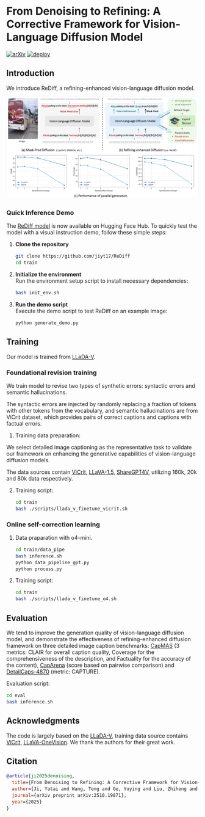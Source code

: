 # From Denoising to Refining: A Corrective Framework for Vision-Language Diffusion Model
[![arXiv](https://img.shields.io/badge/Paper-arXiv-red.svg)](https://arxiv.org/pdf/2510.19871)
[![deploy](https://img.shields.io/badge/Hugging%20Face-LLaDA_V-FFEB3B)](https://huggingface.co/jiyatai/ReDiff)

  
## Introduction
We introduce ReDiff, a refining-enhanced vision-language diffusion model.

<img src="assets/teaser.jpg">


### Quick Inference Demo
The [ReDiff model](https://huggingface.co/jiyatai/ReDiff) is now available on Hugging Face Hub. To quickly test the model with a visual instruction demo, follow these simple steps:

1. **Clone the repository**  
   ```bash
   git clone https://github.com/jiyt17/ReDiff
   cd train
   ```
2. **Initialize the environment**  
   Run the environment setup script to install necessary dependencies:
   ```bash
   bash init_env.sh
   ```
3. **Run the demo script**  
   Execute the demo script to test ReDiff on an example image:
   ```bash
   python generate_demo.py
   ```

## Training
Our model is trained from [LLaDA-V](https://github.com/ML-GSAI/LLaDA-V).

### Foundational revision training
We train model to revise two types of synthetic errors: syntactic errors and semantic hallucinations. 

The syntactic errors are injected by randomly replacing a fraction of tokens with other tokens from the vocabulary, and semantic hallucinations are from ViCrit dataset, which provides pairs of correct captions and captions with factual errors.

1. Training data preparation:

We select detailed image captioning as the representative task to validate our framework on enhancing the generative capabilities of vision-language diffusion models.

The data sources contain [ViCrit](https://huggingface.co/datasets/zyang39/ViCrit-Train), [LLaVA-1.5](https://huggingface.co/datasets/liuhaotian/LLaVA-Instruct-150K/blob/main/llava_v1_5_mix665k.json), [ShareGPT4V](https://huggingface.co/datasets/lmms-lab/LLaVA-OneVision-Data), utilizing 160k, 20k and 80k data respectively.

2. Training script:
   ```bash
   cd train
   bash ./scripts/llada_v_finetune_vicrit.sh
   ```

### Online self-correction learning

1. Data praparation with o4-mini.
   ```bash
   cd train/data_pipe
   bash inference.sh
   python data_pipeline_gpt.py
   python process.py
   ```

2. Training script:
   ```bash
   cd train
   bash ./scripts/llada_v_finetune_o4.sh
   ```


## Evaluation
We tend to improve the generation quality of vision-language diffusion model, and demonstrate the effectiveness of refining-enhanced diffusion framework on three detailed image caption benchmarks: [CapMAS](https://github.com/adobe-research/CapMAS) (3 metrics: CLAIR for overall caption quality, Coverage for the comprehensiveness of the description, and Factuality for the accuracy of the content), [CapArena](https://github.com/njucckevin/CapArena) (score based on pairwise comparison) and [DetailCaps-4870](https://github.com/foundation-multimodal-models/CAPTURE) (metric: CAPTURE).

Evaluation script:
   ```bash
   cd eval
   bash inference.sh
   ```


## Acknowledgments
The code is largely based on the [LLaDA-V](https://github.com/ML-GSAI/LLaDA-V), training data source contains [ViCrit](https://huggingface.co/datasets/zyang39/ViCrit-Train), [LLaVA-OneVision](https://huggingface.co/datasets/lmms-lab/LLaVA-OneVision-Data). We thank the authors for their great work.

## Citation

```bibtex
@article{ji2025denoising,
  title={From Denoising to Refining: A Corrective Framework for Vision-Language Diffusion Model},
  author={Ji, Yatai and Wang, Teng and Ge, Yuying and Liu, Zhiheng and Yang, Sidi and Shan, Ying and Luo, Ping},
  journal={arXiv preprint arXiv:2510.19871},
  year={2025}
}
```

